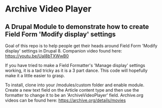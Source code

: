 # Archive Video Player
## A Drupal Module to demonstrate how to create Field Form 'Modify display' settings

Goal of this repo is to help people get their heads around Field Form 'Modify display' settings in Drupal 8.
Companion video found here: https://youtu.be/UaI8bTXWwB0


If you have tried to make a Field Formatter's 'Manage display' settings working, it is a tad tricky as it is a 3 part dance.  This code will hopefully make it a little easier to grasp.

To install, clone into your /modules/custom folder and enable module.
Create a new text field on the Article content type and then use the formatter to change it to be an 'ArchiveVideoPlayer' field.
Archive.org videos can be found here:
https://archive.org/details/movies
